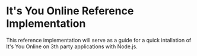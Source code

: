 # It's You Online Reference Implementation

This reference implementation will serve as a guide for a quick intallation of It's You Online on 3th party applications with Node.js.